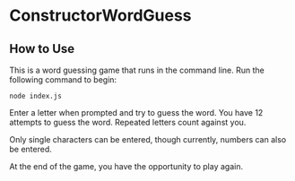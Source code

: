 # ConstructorWordGuess

## How to Use

This is a word guessing game that runs in the command line. Run the following command to begin:

`node index.js`

Enter a letter when prompted and try to guess the word. You have 12 attempts to guess the word. Repeated letters count against you.

Only single characters can be entered, though currently, numbers can also be entered.

At the end of the game, you have the opportunity to play again.